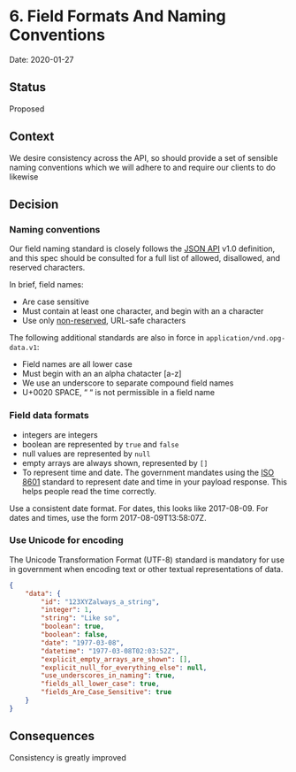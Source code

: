# 6. Field Formats And Naming Conventions

Date: 2020-01-27

## Status

Proposed

## Context

We desire consistency across the API, so should provide a set of sensible naming conventions which we will adhere to and require our clients to do likewise

## Decision

### Naming conventions

Our field naming standard is closely follows the [JSON API](https://jsonapi.org/format/#document-member-names) v1.0 definition, and this spec should be consulted for a full list of allowed, disallowed, and reserved characters.

In brief, field names:

* Are case sensitive
* Must contain at least one character, and begin with an a character
* Use only [non-reserved](https://jsonapi.org/format/#document-member-names-reserved-characters), URL-safe characters

The following additional standards are also in force in `application/vnd.opg-data.v1`:

* Field names are all lower case
* Must begin with an an alpha chatacter [a-z]
* We use an underscore to separate compound field names
* U+0020 SPACE, “ “ is not permissible in a field name

### Field data formats

* integers are integers
* boolean are represented by `true` and `false`
* null values are represented by `null`
* empty arrays are always shown, represented by `[]`
* To represent time and date. The government mandates using the [ISO 8601](https://www.gov.uk/government/publications/open-standards-for-government/date-times-and-time-stamps-standard) standard to represent date and time in your payload response. This helps people read the time correctly.

Use a consistent date format. For dates, this looks like 2017-08-09. For dates and times, use the form 2017-08-09T13:58:07Z.

### Use Unicode for encoding

The Unicode Transformation Format (UTF-8) standard is mandatory for use in government when encoding text or other textual representations of data.

```json
{
    "data": {
        "id": "123XYZalways_a_string",
        "integer": 1,
        "string": "Like so",
        "boolean": true,
        "boolean": false,
        "date": "1977-03-08",
        "datetime": "1977-03-08T02:03:52Z",
        "explicit_empty_arrays_are_shown": [],
        "explicit_null_for_everything_else": null,
        "use_underscores_in_naming": true,
        "fields_all_lower_case": true,
        "fields_Are_Case_Sensitive": true
    }
}
```

## Consequences

Consistency is greatly improved

